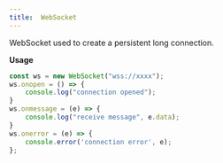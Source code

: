 ```yaml
---
title:  WebSocket
---
```

WebSocket used to create a persistent long connection.

**Usage**

```javascript
const ws = new WebSocket("wss://xxxx");
ws.onopen = () => {
    console.log("connection opened");
}
ws.onmessage = (e) => {
    console.log("receive message", e.data);
}
ws.onerror = (e) => {
    console.error('connection error', e);
};
```
